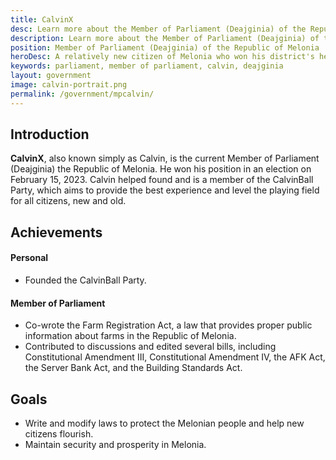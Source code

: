 ```yaml
---
title: CalvinX
desc: Learn more about the Member of Parliament (Deajginia) of the Republic of Melonia, CalvinX.
description: Learn more about the Member of Parliament (Deajginia) of the Republic of Melonia, CalvinX.
position: Member of Parliament (Deajginia) of the Republic of Melonia
heroDesc: A relatively new citizen of Melonia who won his district's heart quickly.
keywords: parliament, member of parliament, calvin, deajginia
layout: government
image: calvin-portrait.png
permalink: /government/mpcalvin/
---
```


## Introduction
**CalvinX**, also known simply as Calvin, is the current Member of Parliament (Deajginia) the Republic of Melonia. He won his position in an election on February 15, 2023. Calvin helped found and is a member of the CalvinBall Party, which aims to provide the best experience and level the playing field for all citizens, new and old.

## Achievements

#### Personal
- Founded the CalvinBall Party.

#### Member of Parliament
- Co-wrote the Farm Registration Act, a law that provides proper public information about farms in the Republic of Melonia.
- Contributed to discussions and edited several bills, including Constitutional Amendment III, Constitutional Amendment IV, the AFK Act, the Server Bank Act, and the Building Standards Act.

## Goals
- Write and modify laws to protect the Melonian people and help new citizens flourish.
- Maintain security and prosperity in Melonia.
